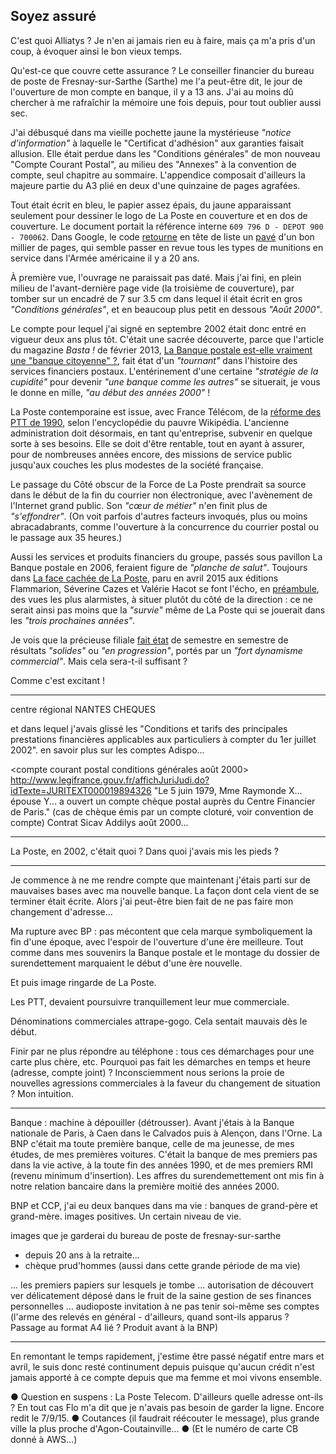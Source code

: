 ## Soyez assuré

C'est quoi Alliatys ? Je n'en ai jamais rien eu à faire, mais ça m'a pris d'un coup, à évoquer ainsi le bon vieux temps.

Qu'est-ce que couvre cette assurance ? Le conseiller financier du bureau de poste de Fresnay-sur-Sarthe (Sarthe) me l'a peut-être dit, le jour de l'ouverture de mon compte en banque, il y a 13 ans. J'ai au moins dû chercher à me rafraîchir la mémoire une fois depuis, pour tout oublier aussi sec.

J'ai débusqué dans ma vieille pochette jaune la mystérieuse *"notice d'information"* à laquelle le "Certificat d'adhésion" aux garanties faisait allusion. Elle était perdue dans les "Conditions générales" de mon nouveau "Compte Courant Postal", au milieu des "Annexes" à la convention de compte, seul chapitre au sommaire. L'appendice composait d'ailleurs la majeure partie du A3 plié en deux d'une quinzaine de pages agrafées.

Tout était écrit en bleu, le papier assez épais, du jaune apparaissant seulement pour dessiner le logo de La Poste en couverture et en dos de couverture. Le document portait la référence interne `609 796 D - DEPOT 900 - 700062`. Dans Google, le code [retourne][1] en tête de liste un [pavé][2] d'un bon millier de pages, qui semble passer en revue tous les types de munitions en service dans l'Armée américaine il y a 20 ans.

[1]: https://www.google.fr/search?q=609+796+D+-+DEPOT+900+-+700062
[2]: http://docslide.us/documents/tm-43-0001-28-army-ammunition.html

À première vue, l'ouvrage ne paraissait pas daté. Mais j'ai fini, en plein milieu de l'avant-dernière page vide (la troisième de couverture), par tomber sur un encadré de 7 sur 3.5 cm dans lequel il était écrit en gros *"Conditions générales"*, et en beaucoup plus petit en dessous *"Août 2000"*.

Le compte pour lequel j'ai signé en septembre 2002 était donc entré en vigueur deux ans plus tôt. C'était une sacrée découverte, parce que l'article du magazine *Basta !* de février 2013, [La Banque postale est-elle vraiment une "banque citoyenne" ?][3], fait état d'un *"tournant"* dans l'histoire des services financiers postaux. L'entérinement d'une certaine *"stratégie de la cupidité"* pour devenir *"une banque comme les autres"*  se situerait, je vous le donne en mille, *"au début des années 2000"* !

[3]: http://www.bastamag.net/La-Banque-postale-est-elle

La Poste contemporaine est issue, avec France Télécom, de la [réforme des PTT de 1990][4], selon l'encyclopédie du pauvre Wikipédia. L'ancienne administration doit désormais, en tant qu'entreprise, subvenir en quelque sorte à ses besoins. Elle se doit d'être rentable, tout en ayant à assurer, pour de nombreuses années encore, des missions de service public jusqu'aux couches les plus modestes de la société française.

[4]: https://fr.wikipedia.org/wiki/R%C3%A9forme_des_PTT_de_1990

Le passage du Côté obscur de la Force de La Poste prendrait sa source dans le début de la fin du courrier non électronique, avec l'avènement de l'Internet grand public. Son *"cœur de métier"* n'en finit plus de *"s'effondrer"*. (On voit parfois d'autres facteurs invoqués, plus ou moins abracadabrants, comme l'ouverture à la concurrence du courrier postal ou le passage aux 35 heures.)

Aussi les services et produits financiers du groupe, passés sous pavillon La Banque postale en 2006, feraient figure de *"planche de salut"*. Toujours dans [La face cachée de La Poste][5], paru en avril 2015 aux éditions Flammarion, Séverine Cazes et Valérie Hacot se font l'écho, en [préambule][6], des vues les plus alarmistes, à situer plutôt du côté de la direction : ce ne serait ainsi pas moins que la *"survie"* même de La Poste qui se jouerait dans les *"trois prochaines années"*.

[5]: http://www.amazon.fr/gp/product/2081314509/ref=as_li_tl?ie=UTF8&camp=1642&creative=19458&creativeASIN=2081314509&linkCode=as2&tag=fbenoiton-21
[6]: https://books.google.fr/books?id=yNK4BwAAQBAJ&lpg=PT6&dq=la%20face%20cach%C3%A9e%20de%20la%20poste%20prologue&hl=fr&pg=PT6#v=onepage&q=la%20face%20cach%C3%A9e%20de%20la%20poste%20prologue&f=false

Je vois que la précieuse filiale [fait état][7] de semestre en semestre de résultats *"solides"* ou *"en progression"*, portés par un *"fort dynamisme commercial"*. Mais cela sera-t-il suffisant ?

[7]: https://www.labanquepostale.fr/legroupe/investisseurs/resultats-financiers.html

Comme c'est excitant !

***

centre régional NANTES CHEQUES

et dans lequel j'avais glissé les "Conditions et tarifs des principales prestations financières applicables aux particuliers à compter du 1er juillet 2002". en savoir plus sur les comptes Adispo...

<compte courant postal conditions générales août 2000>
http://www.legifrance.gouv.fr/affichJuriJudi.do?idTexte=JURITEXT000019894326
"Le 5 juin 1979, Mme Raymonde X... épouse Y... a ouvert un compte chèque postal auprès du Centre Financier de Paris."
(cas de chèque émis par un compte cloturé, voir convention de compte) 
Contrat Sicav Addilys août 2000...

***

La Poste, en 2002, c'était quoi ? Dans quoi j'avais mis les pieds ?

***

Je commence à ne me rendre compte que maintenant j'étais parti sur de mauvaises bases avec ma nouvelle banque. La façon dont cela vient de se terminer était écrite. Alors j'ai peut-être bien fait de ne pas faire mon changement d'adresse...

Ma rupture avec BP : pas mécontent que cela marque symboliquement la fin d'une époque, avec l'espoir de l'ouverture d'une ère meilleure. Tout comme dans mes souvenirs la Banque postale et le montage du dossier de surendettement marquaient le début d'une ère nouvelle.

Et puis image ringarde de La Poste.

Les PTT, devaient poursuivre tranquillement leur mue commerciale. 

Dénominations commerciales attrape-gogo. Cela sentait mauvais dès le début.

Finir par ne plus répondre au téléphone : tous ces démarchages pour une carte plus chère, etc. Pourquoi pas fait les démarches en temps et heure (adresse, compte joint) ? Inconsciemment nous serions la proie de nouvelles agressions commerciales à la faveur du changement de situation ? Mon intuition.

***

Banque : machine à dépouiller (détrousser). Avant j'étais à la Banque nationale de Paris, à Caen dans le Calvados puis à Alençon, dans l'Orne. La BNP c'était ma toute première banque, celle de ma jeunesse, de mes études, de mes premières voitures. C'était la banque de mes premiers pas dans la vie active, à la toute fin des années 1990, et de mes premiers RMI (revenu minimum d'insertion). Les affres du surendemettement ont mis fin à notre relation bancaire dans la première moitié des années 2000.

BNP et CCP, j'ai eu deux banques dans ma vie : banques de grand-père et grand-mère. images positives. Un certain niveau de vie.

images que je garderai du bureau de poste de fresnay-sur-sarthe
- depuis 20 ans à la retraite...
- chèque prud'hommes (aussi dans cette grande période de ma vie)

... les premiers papiers sur lesquels je tombe ... autorisation de découvert ver délicatement déposé dans le fruit de la saine gestion de ses finances personnelles ... audioposte invitation à ne pas tenir soi-même ses comptes (l'arme des relevés en général - d'ailleurs, quand sont-ils apparus ? Passage au format A4 lié ? Produit avant à la BNP)

***

En remontant le temps rapidement, j'estime être passé négatif entre mars et avril, le suis donc resté continument depuis puisque qu'aucun crédit n'est jamais apporté à ce compte depuis que ma femme et moi vivons ensemble. 

● Question en suspens : La Poste Telecom. D'ailleurs quelle adresse ont-ils ? En tout cas Flo m'a dit que je n'avais pas besoin de garder la ligne. Encore redit le 7/9/15. ● Coutances (il faudrait réécouter le message), plus grande ville la plus proche d'Agon-Coutainville... ● (Et le numéro de carte CB donné à AWS...)
